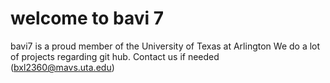# welcome to bavi 7

bavi7 is a proud member of the University of Texas at Arlington
We do a lot of projects regarding git hub.
Contact us if needed (bxl2360@mavs.uta.edu)

